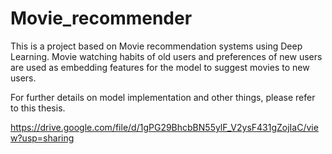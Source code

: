 # Movie_recommender

This is a project based on Movie recommendation systems using Deep Learning. Movie watching habits of old users and preferences of new users are used as embedding features for the model to suggest movies to new users.

For further details on model implementation and other things, please refer to this thesis.

https://drive.google.com/file/d/1gPG29BhcbBN55ylF_V2ysF431gZojIaC/view?usp=sharing

